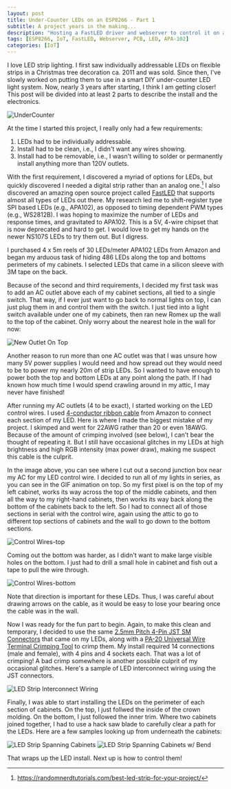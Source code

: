 ```yaml
---
layout: post
title: Under-Counter LEDs on an ESP8266 - Part 1
subtitle: A project years in the making...
description: "Hosting a FastLED driver and webserver to control it on an ESP8266."
tags: [ESP8266, IoT, FastLED, Webserver, PCB, LED, APA-102]
categories: [IoT]
---
```


I love LED strip lighting. I first saw individually addressable LEDs on flexible strips in a Christmas tree decoration ca. 2011 and was sold. Since then, I've slowly worked on putting them to use in a smart DIY under-counter LED light system. Now, nearly 3 years after starting, I think I am getting closer! This post will be divided into at least 2 parts to describe the install and the electronics.

<img src="{{ site.url }}/images/Blog/2019/UnderCounter.gif" alt="UnderCounter">

<!-- more -->

At the time I started this project, I really only had a few requirements:

1. LEDs had to be individually addressable.
2. Install had to be clean, i.e., I didn't want any wires showing.
3. Install had to be removable, i.e., I wasn't willing to solder or permanently install anything more than 120V outlets.

With the first requirement, I discovered a myriad of options for LEDs, but quickly discovered I needed a digital strip rather than an analog one.[^1] I also discovered an amazing open source project called <a href="https://github.com/FastLED/FastLED" target="_blank">FastLED</a> that supports almost all types of LEDs out there. My research led me to shift-register type SPI based LEDs (e.g., APA102), as opposed to timing dependent PWM types (e.g., WS2812B). I was hoping to maximize the number of LEDs and response times, and gravitated to APA102. This is a 5V, 4-wire chipset that is now deprecated and hard to get. I would love to get my hands on the newer NS107S LEDs to try them out. But I digress.

[^1]: <https://randomnerdtutorials.com/best-led-strip-for-your-project/>

I purchased 4 x 5m reels of 30 LEDs/meter APA102 LEDs from Amazon and began my arduous task of hiding 486 LEDs along the top and bottoms perimeters of my cabinets. I selected LEDs that came in a silicon sleeve with 3M tape on the back.

Because of the second and third requirements, I decided my first task was to add an AC outlet above each of my cabinet sections, all tied to a single switch. That way, if I ever just want to go back to normal lights on top, I can just plug them in and control them with the switch. I just tied into a light switch available under one of my cabinets, then ran new Romex up the wall to the top of the cabinet. Only worry about the nearest hole in the wall for now:

<img src="{{ site.url }}/images/Blog/2019/New Outlet On Top.jpg" alt="New Outlet On Top">

Another reason to run more than one AC outlet was that I was unsure how many 5V power supplies I would need and how spread out they would need to be to power my nearly 20m of strip LEDs. So I wanted to have enough to power both the top and bottom LEDs at any point along the path. If I had known how much time I would spend crawling around in my attic, I may never have finished!

After running my AC outlets (4 to be exact), I started working on the LED control wires. I used <a href="https://www.amazon.com/gp/product/B01AL7CTO6/" target="_blank">4-conductor ribbon cable</a> from Amazon to connect each section of my LED. Here is where I made the biggest mistake of my project. I skimped and went for 22AWG rather than 20 or even 18AWG. Because of the amount of crimping involved (see below), I can't bear the thought of repeating it. But I still have occasional glitches in my LEDs at high brightness and high RGB intensity (max power draw), making me suspect this cable is the culprit. 

In the image above, you can see where I cut out a second junction box near my AC for my LED control wire. I decided to run all of my lights in series, as you can see in the GIF animation on top. So my first pixel is on the top of my left cabinet, works its way across the top of the middle cabinets, and then all the way to my right-hand cabinets, then works its way back along the bottom of the cabinets back to the left. So I had to connect all of those sections in serial with the control wire, again using the attic to go to different top sections of cabinets and the wall to go down to the bottom sections.

<img src="{{ site.url }}/images/Blog/2019/Control Wires-top.jpg" alt="Control Wires-top">

Coming out the bottom was harder, as I didn't want to make large visible holes on the bottom. I just had to drill a small hole in cabinet and fish out a tape to pull the wire through.

<img src="{{ site.url }}/images/Blog/2019/Control Wires-bottom.jpg" alt="Control Wires-bottom">

Note that direction is important for these LEDs. Thus, I was careful about drawing arrows on the cable, as it would be easy to lose your bearing once the cable was in the wall.

Now I was ready for the fun part to begin. Again, to make this clean and temporary, I decided to use the same <a href="https://www.amazon.com/gp/product/B00VG13GNA/" target="_blank">2.5mm Pitch 4-Pin JST SM Connectors</a> that came on my LEDs, along with a <a href="https://www.amazon.com/gp/product/B002AVVO7U/" target="_blank">PA-20 Universal Wire Terminal Crimping Tool</a> to crimp them. My install required 14 connections (male and female), with 4 pins and 4 sockets each. That was a lot of crimping! A bad crimp somewhere is another possible culprit of my occasional glitches. Here's a sample of LED interconnect wiring using the JST connectors. 

<img src="{{ site.url }}/images/Blog/2019/LED Strip Interconnect Wiring.jpg" alt="LED Strip Interconnect Wiring">

Finally, I was able to start installing the LEDs on the perimeter of each section of cabinets. On the top, I just follwed the inside of the crown molding. On the bottom, I just followed the inner trim. Where two cabinets joined together, I had to use a hack saw blade to carefully clear a path for the LEDs. Here are a few samples looking up from underneath the cabinets:

<img src="{{ site.url }}/images/Blog/2019/LED Strip Spanning Cabinets.jpg" alt="LED Strip Spanning Cabinets">
<img src="{{ site.url }}/images/Blog/2019/LED Strip Spanning Cabinets w Bend.jpg" alt="LED Strip Spanning Cabinets w/ Bend">

That wraps up the LED install. Next up is how to control them!